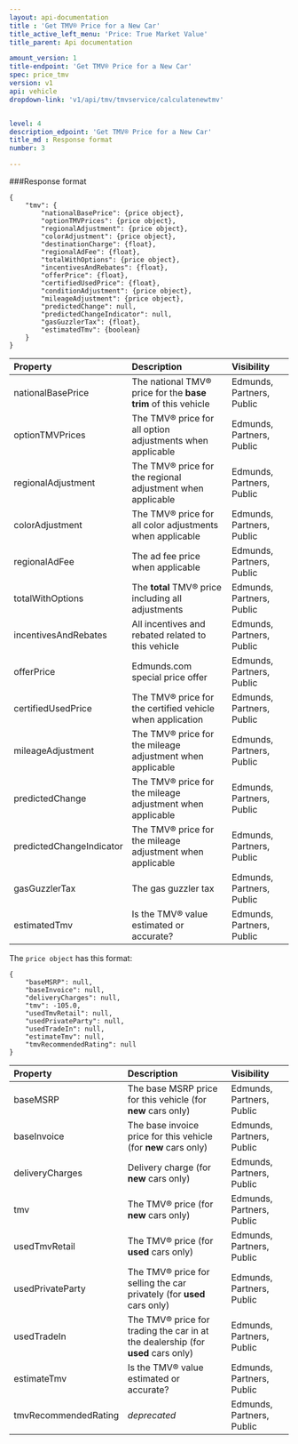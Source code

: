 ```yaml
---
layout: api-documentation
title : 'Get TMV® Price for a New Car'
title_active_left_menu: 'Price: True Market Value'
title_parent: Api documentation

amount_version: 1
title-endpoint: 'Get TMV® Price for a New Car'
spec: price_tmv
version: v1
api: vehicle
dropdown-link: 'v1/api/tmv/tmvservice/calculatenewtmv'


level: 4
description_edpoint: 'Get TMV® Price for a New Car'
title_md : Response format
number: 3

---
```


###Response format

	{
	    "tmv": {
	        "nationalBasePrice": {price object},
	        "optionTMVPrices": {price object},
	        "regionalAdjustment": {price object},
	        "colorAdjustment": {price object},
	        "destinationCharge": {float},
	        "regionalAdFee": {float},
	        "totalWithOptions": {price object},
	        "incentivesAndRebates": {float},
	        "offerPrice": {float},
	        "certifiedUsedPrice": {float},
	        "conditionAdjustment": {price object},
	        "mileageAdjustment": {price object},
	        "predictedChange": null,
	        "predictedChangeIndicator": null,
	        "gasGuzzlerTax": {float},
	        "estimatedTmv": {boolean}
	    }
	}

| Property      		| Description                                              		| Visibility                |
|:----------------------|:--------------------------------------------------------------|:------------------------- |
| nationalBasePrice		| The national TMV® price for the **base trim** of this vehicle	| Edmunds, Partners, Public |
| optionTMVPrices		| The TMV® price for all option adjustments when applicable		| Edmunds, Partners, Public |
| regionalAdjustment	| The TMV® price for the regional adjustment when applicable	| Edmunds, Partners, Public |
| colorAdjustment		| The TMV® price for all color adjustments when applicable		| Edmunds, Partners, Public |
| regionalAdFee			| The ad fee price when applicable								| Edmunds, Partners, Public |
| totalWithOptions		| The **total** TMV® price including all adjustments			| Edmunds, Partners, Public |
| incentivesAndRebates	| All incentives and rebated related to this vehicle			| Edmunds, Partners, Public |
| offerPrice			| Edmunds.com special price offer								| Edmunds, Partners, Public |
| certifiedUsedPrice	| The TMV® price for the certified vehicle when application		| Edmunds, Partners, Public |
| mileageAdjustment		| The TMV® price for the mileage adjustment when applicable		| Edmunds, Partners, Public |
| predictedChange		| The TMV® price for the mileage adjustment when applicable		| Edmunds, Partners, Public |
| predictedChangeIndicator		| The TMV® price for the mileage adjustment when applicable		| Edmunds, Partners, Public |
| gasGuzzlerTax			| The gas guzzler tax												| Edmunds, Partners, Public |
| estimatedTmv			| Is the TMV® value estimated or accurate?							| Edmunds, Partners, Public |



The <code>price object</code> has this format:

	{
        "baseMSRP": null,
        "baseInvoice": null,
        "deliveryCharges": null,
        "tmv": -105.0,
        "usedTmvRetail": null,
        "usedPrivateParty": null,
        "usedTradeIn": null,
        "estimateTmv": null,
        "tmvRecommendedRating": null
    }

| Property      		| Description                                              		| Visibility                |
|:----------------------|:--------------------------------------------------------------|:------------------------- |
| baseMSRP				| The base MSRP price for this vehicle (for **new** cars only)		| Edmunds, Partners, Public |
| baseInvoice			| The base invoice price for this vehicle (for **new** cars only)	| Edmunds, Partners, Public |
| deliveryCharges		| Delivery charge (for **new** cars only)							| Edmunds, Partners, Public |
| tmv					| The TMV® price (for **new** cars only)							| Edmunds, Partners, Public |
| usedTmvRetail			| The TMV® price (for **used** cars only)						| Edmunds, Partners, Public |
| usedPrivateParty		| The TMV® price for selling the car privately (for **used** cars only)			| Edmunds, Partners, Public |
| usedTradeIn			| The TMV® price for trading the car in at the dealership (for **used** cars only)			| Edmunds, Partners, Public |
| estimateTmv			| Is the TMV® value estimated or accurate?								| Edmunds, Partners, Public |
| tmvRecommendedRating	| *deprecated*															| Edmunds, Partners, Public |
